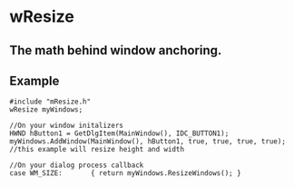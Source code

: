 # wResize
The math behind window anchoring.
-----------------
Example
-----------------
```
#include "mResize.h"
wResize myWindows;

//On your window initalizers
HWND hButton1 = GetDlgItem(MainWindow(), IDC_BUTTON1);
myWindows.AddWindow(MainWindow(), hButton1, true, true, true, true); //this example will resize height and width

//On your dialog process callback
case WM_SIZE:		{ return myWindows.ResizeWindows(); }
```
